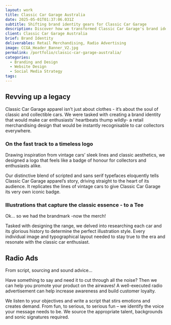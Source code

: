 ```yaml
---
layout: work
title: Classic Car Garage Australia
date: 2025-05-01T01:37:06.031Z
subtitle: Shifting brand identity gears for Classic Car Garage
description: Discover how we transformed Classic Car Garage's brand identity and digital presence
client: Classic Car Garage Australia
brief: Brand Identity
deliverables: Retail Merchandising, Radio Advertising
image: CCGA_Header_Banner_V2.jpg
permalink: /portfolio/classic-car-garage-australia/
categories:
  - Branding and Design
  - Website Design
  - Social Media Strategy
tags:
---
```


## Revving up a legacy

Classic Car Garage apparel isn’t just about clothes - it’s about the soul of classic and collectible cars. We were tasked with creating a brand identity that would make car enthusiasts’ heartbeats thump wildly- a retail merchandising design that would be instantly recognisable to car collectors everywhere.

### On the fast track to a timeless logo

Drawing inspiration from vintage cars’ sleek lines and classic aesthetics, we designed a logo that feels like a badge of honour for collectors and enthusiasts alike.

Our distinctive blend of scripted and sans serif typefaces eloquently tells Classic Car Garage apparel’s story, driving straight to the heart of its audience. It replicates the lines of vintage cars to give Classic Car Garage its very own iconic badge.

### Illustrations that capture the classic essence - to a Tee

Ok… so we had the brandmark -now the merch!

Tasked with designing the range, we delved into researching each car and its glorious history to determine the perfect illustration style. Every individual image and typographical layout needed to stay true to the era and resonate with the classic car enthusiast.

## Radio Ads

From script, sourcing and sound advice…

Have something to say and need it to cut through all the noise? Then we can help you promote your product on the airwaves! A well-executed radio advertisement can help increase awareness and build customer loyalty.

We listen to your objectives and write a script that stirs emotions and creates demand. From fun, to serious, to serious fun – we identify the voice your message needs to be. We source the appropriate talent, backgrounds and sonic signatures required.

